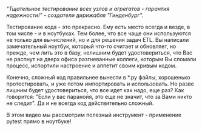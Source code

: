 *"Тщательное тестирование всех узлов и агрегатов - гарантия надежности!" - создатели дирижабля "Гинденбург".*

Тестирование кода - это прекрасно. Ему есть место всегда и везде, в том числе - и в ноутбуках. Тем более, что все чаще они используются не только для вычислений,
но и для решения задач ETL. Вы написали замечательный ноутбук, который что-то считает и обновляет, но прежде, чем лить это в базу, нелишним будет удостовериться, что 
Вас не распнут на дверх офиса разгневанные коллеги, которым Вы сломали процесс, испортили настроение и аппетит своим кривым кодом.

Конечно, сложный код правильнее вынести в *.py файлы, хорошенько протестировать, и уже потом импортировать и использовать. Но разве лишним будет удостовериться, что
все идет как надо, еще раз? Как говорится: "Если у вас паранойя, это еще не значит, что за Вами никто не следит". Да и не всегда код действительно сложный. 

В этом видео мы рассмотрим полезный инструмент - применение pytest прямо в ноутбуке!
